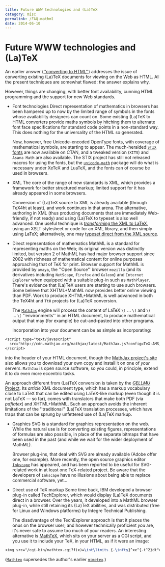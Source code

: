 ```yaml
---
title: Future WWW technologies and (La)TeX
category: misc
permalink: /FAQ-mathml
date: 2014-06-10
---
```


# Future WWW technologies and (La)TeX

An earlier answer 
([''converting to HTML''](/FAQ-LaTeX2HTML))
addresses the issue of converting existing (La)TeX documents for
viewing on the Web as HTML.  All the present techniques are
somewhat flawed: the answer explains why.

However, things are changing, with
better font availability, cunning HTML programming and the
support for new Web standards.

- Font technologies Direct representation of mathematics in
  browsers has been hampered up to now by the limited range of symbols
  in the fonts whose availability designers can count on.  Some existing
  (La)TeX to HTML converters provide maths symbols by
  hitching them to alternate font face specifications for standard
  code points in a non-standard way.  This does nothing for the
  universality of the HTML so generated.

  Now, however, free Unicode-encoded OpenType fonts, with coverage of
  mathematical symbols, are starting to appear.  The much-heralded
  [`STIX` fonts](http://www.stixfonts.org/) are now
  available on CTAN, and a tweaked version
  (`XITS`) and `Asana Math` are also
  available.  The STIX project has still not released macros
  for using the fonts, but the [`unicode-math`](https://ctan.org/pkg/unicode-math) package will do
  what is necessary under XeTeX and LuaTeX, and the fonts can of
  course be used in browsers.
- XML The core of the range of new standards is
  XML, which provides a framework for better structured markup;
  limited support for it has already appeared in some browsers.

  Conversion of (La)TeX source to XML is already available
  (through TeX4ht at least), and work continues in that arena.  The
  alternative, authoring in XML (thus producing documents that
  are immediately Web-friendly, if not ready) and using (La)TeX to
  typeset is also well advanced.  One useful technique is
  [_transforming_ the XML to LaTeX](/FAQ-SGML2TeX),
  using an XSLT stylesheet or code for an XML library,
  and then simply using LaTeX; alternatively, one may
  [typeset direct from the XML source](/FAQ-readML).
- Direct representation of mathematics
  MathML is a standard for representing maths on the Web; its
  original version was distinctly limited, but version 2 of MathML
  has had major browser support since 2002 with richness of mathematical
  content for online purposes approaching that of TeX for print.
  Browser support for MathML is provided by `amaya`, the
  ''Open Source'' browser `mozilla` (and its derivatives
  including `NetScape`, `Firefox` and `Galeon`) and
  `Internet Explorer` when equipped with a suitable plug-in
  such as `MathPlayer`.
  There's evidence that (La)TeX users are starting to use such
  browsers.  Some believe that XHTML+MathML now provides
  better online viewing than PDF.
  Work to produce XHTML+MathML is well advanced in both the
  TeX4ht and `TtH` projects for (La)TeX conversion.

  The [`MathJax`](https://www.mathjax.org) engine will process the
  content of LaTeX `\[` &hellip;&nbsp;`\]` and `\(` &hellip;&nbsp;`\)`
  ''environments'' in an HTML document, to produce mathematical
  output that may (for example) be cut-and-pasted into other programs.

  Incorporation into your document can be
  as simple as incorporating:
```latex
<script type="text/javascript"
  src="http://cdn.mathjax.org/mathjax/latest/MathJax.js?config=TeX-AMS_HTML">
</script>
```
  into the header of your HTML document,
  though the [MathJax project's site](https://www.mathjax.org/)
  also allows you to download your own copy and install it on one of
  _your_ servers.  `MathJax` is open source software, so
  you could, in principle, extend it to do even more eccentric tasks.

  An approach different from (La)TeX conversion is taken by
  the [_GELLMU_ Project](https://www.albany.edu/~hammond/gellmu/).
  Its _article_ XML document type, which has a markup vocabulary
  close to LaTeX that can be edited using LaTeX-like markup
  (even though it is not LaTeX&nbsp;&mdash; so far), comes with translators
  that make both PDF (via _pdflatex_) and
  XHTML+MathML.  Such an approach avoids the inherent
  limitations of the ''traditional'' (La)TeX translation processes,
  which have traps that can be sprung by unfettered use of (La)TeX
  markup.
- Graphics 
  SVG is a standard for graphics representation on the web.
  While the natural use is for converting existing figures,
  representations of formulas are also possible, in place of the separate
  bitmaps that have been used in the past (and while we wait for the
  wider deployment of MathML).

  Browser plug-ins, that deal with SVG are already available
  (Adobe offer one, for example).  More recently, the open source
  graphics editor [`Inkscape`](https://inkscape.org/en/)
  has appeared, and has been reported to be useful for
  SVG-related work in at least one TeX-related project.  Be
  aware that the developers of `Inkscape` have no illusions
  about being able to replace commercial software, yet&hellip;
- Direct use of TeX markup
  Some time back, IBM developed a browser plug-in called
  TechExplorer, which would display (La)TeX documents direct in a
  browser.  Over the years, it developed into a MathML browser
  plug-in, while still retaining its (La)TeX abilities, and was
  distributed (free for Linux and Windows platforms) by
  Integre Technical Publishing.

  The disadvantage of the TechExplorer approach is that it places the
  onus on the browser user; and however technically proficient
  _you_ are, it's never safe to assume too much of your readers.
  An interesting alternative is
  [MathTeX](http://www.forkosh.com/mathtex.html), which sits
  on your server as a CGI script, and you use it to include
  your TeX, in your HTML, as if it were an image:
```latex
<img src="/cgi-bin/mathtex.cgi?f(x)=\int\limits_{-\infty}^xe^{-t^2}dt">
```
([`Mathtex`](https://ctan.org/pkg/Mathtex) supersedes the author's earlier [`mimetex`](https://ctan.org/pkg/mimetex).)

